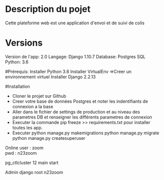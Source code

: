 # Description du pojet
Cette plateforme web est une application d'envoi et de suivi de colis

# Versions
Version de l'app: 2.0
Langage: Django 1.10.7
Database: Postgres SQL
Python: 3.6

#Prérequis:
Installer Python 3.6
Installer VirtualEnv =>Creer un environnement virtuel
Installer Django 2.2.13

#Installation
- Cloner le projet sur Github
- Creer votre base de données Postgres et noter les indentifiants de connexion a la base
- Aller dans le fichier de settings de production et au niveau des parametres DB et renseigner les différents parametres de connexion
- Executer la commande pip freeze >> requirements.txt pour installer toutes les app.
- Executer 
python manage.py  makemigrations
python manage.py migrate
python manage.py createsuperuser 

Online
user : zoom  
pwd : n23zoom

pg_ctlcluster 12 main start

Admin django root n23zoom  
